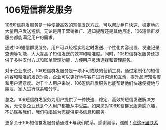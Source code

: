 # 106短信群发服务

106短信群发服务是一种便捷高效的短信发送方式，可以帮助用户快速、稳定地向大量用户发送短信。无论是用于营销推广、通知提醒还是其他用途，106短信群发服务都能满足用户的需求。

通过106短信群发服务，用户可以轻松实现定时发送、个性化内容设置、发送记录查询等功能，大大提高了短信发送的效率和精准度。同时，106短信群发服务还提供了多种支付方式和账单管理功能，方便用户灵活选择和管理服务。

对于企业来说，106短信群发服务是一项不可或缺的营销工具。通过定制化的短信内容和精准的发送对象，企业可以更好地与客户进行沟通和互动，提升品牌知名度和用户满意度。对于个人用户来说，106短信群发服务也能帮助他们快速便捷地与朋友、家人进行联系和分享。

总之，106短信群发服务为用户提供了一种快速、稳定、高效的短信发送解决方案，无论是企业还是个人用户都能从中受益。如果您对106短信群发服务感兴趣，不妨联系我们，我们将竭诚为您提供更多信息和服务。

更多关于106短信群发服务请通过✈与我们联系，感谢阅读，谢谢！[点这✈里联系](https://sms.k02.cc)
